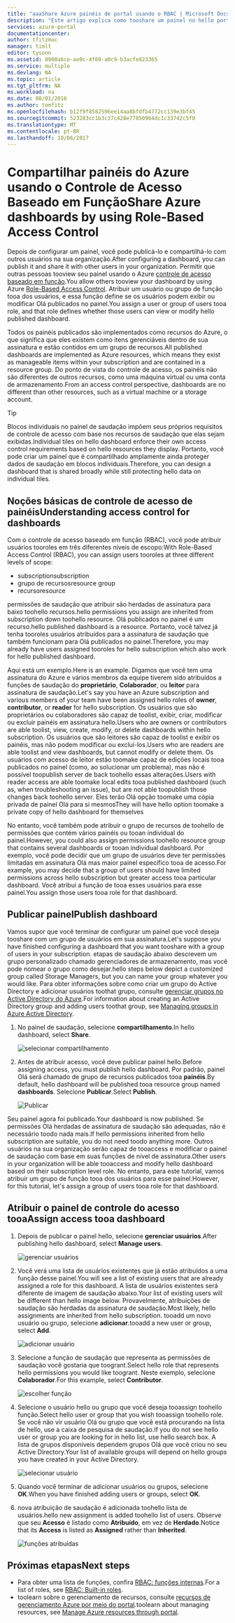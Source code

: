 ```yaml
---
title: "aaaShare Azure painéis de portal usando o RBAC | Microsoft Docs"
description: "Este artigo explica como tooshare um painel no hello portal do Azure usando o controle de acesso baseado em função."
services: azure-portal
documentationcenter: 
author: tfitzmac
manager: timlt
editor: tysonn
ms.assetid: 8908a6ce-ae0c-4f60-a0c9-b3acfe823365
ms.service: multiple
ms.devlang: NA
ms.topic: article
ms.tgt_pltfrm: NA
ms.workload: na
ms.date: 08/01/2016
ms.author: tomfitz
ms.openlocfilehash: b12f9f8582596ee14aa8bfdfb4772cc139e3bf45
ms.sourcegitcommit: 523283cc1b3c37c428e77850964dc1c33742c5f0
ms.translationtype: MT
ms.contentlocale: pt-BR
ms.lasthandoff: 10/06/2017
---
```

# <a name="share-azure-dashboards-by-using-role-based-access-control"></a><span data-ttu-id="024b8-103">Compartilhar painéis do Azure usando o Controle de Acesso Baseado em Função</span><span class="sxs-lookup"><span data-stu-id="024b8-103">Share Azure dashboards by using Role-Based Access Control</span></span>
<span data-ttu-id="024b8-104">Depois de configurar um painel, você pode publicá-lo e compartilhá-lo com outros usuários na sua organização.</span><span class="sxs-lookup"><span data-stu-id="024b8-104">After configuring a dashboard, you can publish it and share it with other users in your organization.</span></span> <span data-ttu-id="024b8-105">Permitir que outras pessoas tooview seu painel usando o Azure [controle de acesso baseado em função](../active-directory/role-based-access-control-configure.md).</span><span class="sxs-lookup"><span data-stu-id="024b8-105">You allow others tooview your dashboard by using Azure [Role-Based Access Control](../active-directory/role-based-access-control-configure.md).</span></span> <span data-ttu-id="024b8-106">Atribuir um usuário ou grupo de função tooa dos usuários, e essa função define se os usuários podem exibir ou modificar Olá publicados no painel.</span><span class="sxs-lookup"><span data-stu-id="024b8-106">You assign a user or group of users tooa role, and that role defines whether those users can view or modify hello published dashboard.</span></span> 

<span data-ttu-id="024b8-107">Todos os painéis publicados são implementados como recursos do Azure, o que significa que eles existem como itens gerenciáveis dentro de sua assinatura e estão contidos em um grupo de recursos.</span><span class="sxs-lookup"><span data-stu-id="024b8-107">All published dashboards are implemented as Azure resources, which means they exist as manageable items within your subscription and are contained in a resource group.</span></span>  <span data-ttu-id="024b8-108">Do ponto de vista do controle de acesso, os painéis não são diferentes de outros recursos, como uma máquina virtual ou uma conta de armazenamento.</span><span class="sxs-lookup"><span data-stu-id="024b8-108">From an access control perspective, dashboards are no different than other resources, such as a virtual machine or a storage account.</span></span>

> [!TIP]
> <span data-ttu-id="024b8-109">Blocos individuais no painel de saudação impõem seus próprios requisitos de controle de acesso com base nos recursos de saudação que elas sejam exibidas.</span><span class="sxs-lookup"><span data-stu-id="024b8-109">Individual tiles on hello dashboard enforce their own access control requirements based on hello resources they display.</span></span>  <span data-ttu-id="024b8-110">Portanto, você pode criar um painel que é compartilhado amplamente ainda proteger dados de saudação em blocos individuais.</span><span class="sxs-lookup"><span data-stu-id="024b8-110">Therefore, you can design a dashboard that is shared broadly while still protecting hello data on individual tiles.</span></span>
> 
> 

## <a name="understanding-access-control-for-dashboards"></a><span data-ttu-id="024b8-111">Noções básicas de controle de acesso de painéis</span><span class="sxs-lookup"><span data-stu-id="024b8-111">Understanding access control for dashboards</span></span>
<span data-ttu-id="024b8-112">Com o controle de acesso baseado em função (RBAC), você pode atribuir usuários tooroles em três diferentes níveis de escopo:</span><span class="sxs-lookup"><span data-stu-id="024b8-112">With Role-Based Access Control (RBAC), you can assign users tooroles at three different levels of scope:</span></span>

* <span data-ttu-id="024b8-113">subscription</span><span class="sxs-lookup"><span data-stu-id="024b8-113">subscription</span></span>
* <span data-ttu-id="024b8-114">grupo de recursos</span><span class="sxs-lookup"><span data-stu-id="024b8-114">resource group</span></span>
* <span data-ttu-id="024b8-115">recurso</span><span class="sxs-lookup"><span data-stu-id="024b8-115">resource</span></span>

<span data-ttu-id="024b8-116">permissões de saudação que atribuir são herdadas de assinatura para baixo toohello recursos.</span><span class="sxs-lookup"><span data-stu-id="024b8-116">hello permissions you assign are inherited from subscription down toohello resource.</span></span> <span data-ttu-id="024b8-117">Olá publicados no painel é um recurso.</span><span class="sxs-lookup"><span data-stu-id="024b8-117">hello published dashboard is a resource.</span></span> <span data-ttu-id="024b8-118">Portanto, você talvez já tenha tooroles usuários atribuídos para a assinatura de saudação que também funcionam para Olá publicados no painel.</span><span class="sxs-lookup"><span data-stu-id="024b8-118">Therefore, you may already have users assigned tooroles for hello subscription which also work for hello published dashboard.</span></span> 

<span data-ttu-id="024b8-119">Aqui está um exemplo.</span><span class="sxs-lookup"><span data-stu-id="024b8-119">Here is an example.</span></span>  <span data-ttu-id="024b8-120">Digamos que você tem uma assinatura do Azure e vários membros da equipe tiverem sido atribuídos a funções de saudação do **proprietário**, **Colaborador**, ou **leitor** para assinatura de saudação.</span><span class="sxs-lookup"><span data-stu-id="024b8-120">Let's say you have an Azure subscription and various members of your team have been assigned hello roles of **owner**, **contributor**, or **reader** for hello subscription.</span></span> <span data-ttu-id="024b8-121">Os usuários que são proprietários ou colaboradores são capaz de toolist, exibir, criar, modificar ou excluir painéis em assinatura hello.</span><span class="sxs-lookup"><span data-stu-id="024b8-121">Users who are owners or contributors are able toolist, view, create, modify, or delete dashboards within hello subscription.</span></span>  <span data-ttu-id="024b8-122">Os usuários que são leitores são capaz de toolist e exibir os painéis, mas não podem modificar ou excluí-los.</span><span class="sxs-lookup"><span data-stu-id="024b8-122">Users who are readers are able toolist and view dashboards, but cannot modify or delete them.</span></span>  <span data-ttu-id="024b8-123">Os usuários com acesso de leitor estão toomake capaz de edições locais tooa publicados no painel (como, ao solucionar um problema), mas não é possível toopublish server de back toohello essas alterações.</span><span class="sxs-lookup"><span data-stu-id="024b8-123">Users with reader access are able toomake local edits tooa published dashboard (such as, when troubleshooting an issue), but are not able toopublish those changes back toohello server.</span></span>  <span data-ttu-id="024b8-124">Eles terão Olá opção toomake uma cópia privada de painel Olá para si mesmos</span><span class="sxs-lookup"><span data-stu-id="024b8-124">They will have hello option toomake a private copy of hello dashboard for themselves</span></span>

<span data-ttu-id="024b8-125">No entanto, você também pode atribuir o grupo de recursos de toohello de permissões que contém vários painéis ou tooan individual do painel.</span><span class="sxs-lookup"><span data-stu-id="024b8-125">However, you could also assign permissions toohello resource group that contains several dashboards or tooan individual dashboard.</span></span> <span data-ttu-id="024b8-126">Por exemplo, você pode decidir que um grupo de usuários deve ter permissões limitadas em assinatura Olá mas maior painel específico tooa de acesso.</span><span class="sxs-lookup"><span data-stu-id="024b8-126">For example, you may decide that a group of users should have limited permissions across hello subscription but greater access tooa particular dashboard.</span></span> <span data-ttu-id="024b8-127">Você atribui a função de tooa esses usuários para esse painel.</span><span class="sxs-lookup"><span data-stu-id="024b8-127">You assign those users tooa role for that dashboard.</span></span> 

## <a name="publish-dashboard"></a><span data-ttu-id="024b8-128">Publicar painel</span><span class="sxs-lookup"><span data-stu-id="024b8-128">Publish dashboard</span></span>
<span data-ttu-id="024b8-129">Vamos supor que você terminar de configurar um painel que você deseja tooshare com um grupo de usuários em sua assinatura.</span><span class="sxs-lookup"><span data-stu-id="024b8-129">Let's suppose you have finished configuring a dashboard that you want tooshare with a group of users in your subscription.</span></span> <span data-ttu-id="024b8-130">etapas de saudação abaixo descrevem um grupo personalizado chamado gerenciadores de armazenamento, mas você pode nomear o grupo como desejar.</span><span class="sxs-lookup"><span data-stu-id="024b8-130">hello steps below depict a customized group called Storage Managers, but you can name your group whatever you would like.</span></span> <span data-ttu-id="024b8-131">Para obter informações sobre como criar um grupo do Active Directory e adicionar usuários toothat grupo, consulte [gerenciar grupos no Active Directory do Azure](../active-directory/active-directory-accessmanagement-manage-groups.md).</span><span class="sxs-lookup"><span data-stu-id="024b8-131">For information about creating an Active Directory group and adding users toothat group, see [Managing groups in Azure Active Directory](../active-directory/active-directory-accessmanagement-manage-groups.md).</span></span>

1. <span data-ttu-id="024b8-132">No painel de saudação, selecione **compartilhamento**.</span><span class="sxs-lookup"><span data-stu-id="024b8-132">In hello dashboard, select **Share**.</span></span>
   
     ![selecionar compartilhamento](./media/azure-portal-dashboard-share-access/select-share.png)
2. <span data-ttu-id="024b8-134">Antes de atribuir acesso, você deve publicar painel hello.</span><span class="sxs-lookup"><span data-stu-id="024b8-134">Before assigning access, you must publish hello dashboard.</span></span> <span data-ttu-id="024b8-135">Por padrão, painel Olá será chamado de grupo de recursos publicados tooa **painéis**.</span><span class="sxs-lookup"><span data-stu-id="024b8-135">By default, hello dashboard will be published tooa resource group named **dashboards**.</span></span> <span data-ttu-id="024b8-136">Selecione **Publicar**.</span><span class="sxs-lookup"><span data-stu-id="024b8-136">Select **Publish**.</span></span>
   
     ![Publicar](./media/azure-portal-dashboard-share-access/publish.png)

<span data-ttu-id="024b8-138">Seu painel agora foi publicado.</span><span class="sxs-lookup"><span data-stu-id="024b8-138">Your dashboard is now published.</span></span> <span data-ttu-id="024b8-139">Se permissões Olá herdadas de assinatura de saudação são adequadas, não é necessário toodo nada mais.</span><span class="sxs-lookup"><span data-stu-id="024b8-139">If hello permissions inherited from hello subscription are suitable, you do not need toodo anything more.</span></span> <span data-ttu-id="024b8-140">Outros usuários na sua organização serão capaz de tooaccess e modificar o painel de saudação com base em suas funções de nível de assinatura.</span><span class="sxs-lookup"><span data-stu-id="024b8-140">Other users in your organization will be able tooaccess and modify hello dashboard based on their subscription level role.</span></span> <span data-ttu-id="024b8-141">No entanto, para este tutorial, vamos atribuir um grupo de função tooa dos usuários para esse painel.</span><span class="sxs-lookup"><span data-stu-id="024b8-141">However, for this tutorial, let's assign a group of users tooa role for that dashboard.</span></span>

## <a name="assign-access-tooa-dashboard"></a><span data-ttu-id="024b8-142">Atribuir o painel de controle do acesso tooa</span><span class="sxs-lookup"><span data-stu-id="024b8-142">Assign access tooa dashboard</span></span>
1. <span data-ttu-id="024b8-143">Depois de publicar o painel hello, selecione **gerenciar usuários**.</span><span class="sxs-lookup"><span data-stu-id="024b8-143">After publishing hello dashboard, select **Manage users**.</span></span>
   
     ![gerenciar usuários](./media/azure-portal-dashboard-share-access/manage-users.png)
2. <span data-ttu-id="024b8-145">Você verá uma lista de usuários existentes que já estão atribuídos a uma função desse painel.</span><span class="sxs-lookup"><span data-stu-id="024b8-145">You will see a list of existing users that are already assigned a role for this dashboard.</span></span> <span data-ttu-id="024b8-146">A lista de usuários existentes será diferente de imagem de saudação abaixo.</span><span class="sxs-lookup"><span data-stu-id="024b8-146">Your list of existing users will be different than hello image below.</span></span> <span data-ttu-id="024b8-147">Provavelmente, atribuições de saudação são herdadas da assinatura de saudação.</span><span class="sxs-lookup"><span data-stu-id="024b8-147">Most likely, hello assignments are inherited from hello subscription.</span></span> <span data-ttu-id="024b8-148">tooadd um novo usuário ou grupo, selecione **adicionar**.</span><span class="sxs-lookup"><span data-stu-id="024b8-148">tooadd a new user or group, select **Add**.</span></span>
   
     ![adicionar usuário](./media/azure-portal-dashboard-share-access/existing-users.png)
3. <span data-ttu-id="024b8-150">Selecione a função de saudação que representa as permissões de saudação você gostaria que toogrant.</span><span class="sxs-lookup"><span data-stu-id="024b8-150">Select hello role that represents hello permissions you would like toogrant.</span></span> <span data-ttu-id="024b8-151">Neste exemplo, selecione **Colaborador**.</span><span class="sxs-lookup"><span data-stu-id="024b8-151">For this example, select **Contributor**.</span></span>
   
     ![escolher função](./media/azure-portal-dashboard-share-access/select-role.png)
4. <span data-ttu-id="024b8-153">Selecione o usuário hello ou grupo que você deseja tooassign toohello função.</span><span class="sxs-lookup"><span data-stu-id="024b8-153">Select hello user or group that you wish tooassign toohello role.</span></span> <span data-ttu-id="024b8-154">Se você não vir usuário Olá ou grupo que você está procurando na lista de hello, use a caixa de pesquisa de saudação.</span><span class="sxs-lookup"><span data-stu-id="024b8-154">If you do not see hello user or group you are looking for in hello list, use hello search box.</span></span> <span data-ttu-id="024b8-155">A lista de grupos disponíveis dependem grupos Olá que você criou no seu Active Directory.</span><span class="sxs-lookup"><span data-stu-id="024b8-155">Your list of available groups will depend on hello groups you have created in your Active Directory.</span></span>
   
     ![selecionar usuário](./media/azure-portal-dashboard-share-access/select-user.png) 
5. <span data-ttu-id="024b8-157">Quando você terminar de adicionar usuários ou grupos, selecione **OK**.</span><span class="sxs-lookup"><span data-stu-id="024b8-157">When you have finished adding users or groups, select **OK**.</span></span> 
6. <span data-ttu-id="024b8-158">nova atribuição de saudação é adicionada toohello lista de usuários.</span><span class="sxs-lookup"><span data-stu-id="024b8-158">hello new assignment is added toohello list of users.</span></span> <span data-ttu-id="024b8-159">Observe que seu **Acesso** é listado como **Atribuído**, em vez de **Herdado**.</span><span class="sxs-lookup"><span data-stu-id="024b8-159">Notice that its **Access** is listed as **Assigned** rather than **Inherited**.</span></span>
   
     ![funções atribuídas](./media/azure-portal-dashboard-share-access/assigned-roles.png)

## <a name="next-steps"></a><span data-ttu-id="024b8-161">Próximas etapas</span><span class="sxs-lookup"><span data-stu-id="024b8-161">Next steps</span></span>
* <span data-ttu-id="024b8-162">Para obter uma lista de funções, confira [RBAC: funções internas](../active-directory/role-based-access-built-in-roles.md).</span><span class="sxs-lookup"><span data-stu-id="024b8-162">For a list of roles, see [RBAC: Built-in roles](../active-directory/role-based-access-built-in-roles.md).</span></span>
* <span data-ttu-id="024b8-163">toolearn sobre o gerenciamento de recursos, consulte [recursos de gerenciamento Azure por meio do portal](resource-group-portal.md).</span><span class="sxs-lookup"><span data-stu-id="024b8-163">toolearn about managing resources, see [Manage Azure resources through portal](resource-group-portal.md).</span></span>

